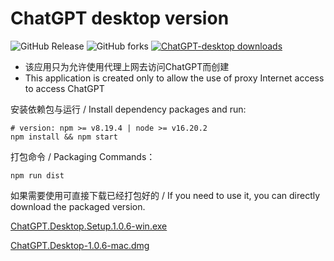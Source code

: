 # ChatGPT desktop version 

![GitHub Release](https://img.shields.io/github/v/release/kumshing-wilson-huang/chatgpt-desktop) 
![GitHub forks](https://img.shields.io/github/forks/kumshing-wilson-huang/chatgpt-desktop)
[![ChatGPT-desktop downloads](https://img.shields.io/github/downloads/kumshing-wilson-huang/chatgpt-desktop/total.svg?style=flat-square)](https://github.com/kumshing-wilson-huang/chatgpt-desktop/releases)


- 该应用只为允许使用代理上网去访问ChatGPT而创建
- This application is created only to allow the use of proxy Internet access to access ChatGPT

安装依赖包与运行 / Install dependency packages and run:

    # version: npm >= v8.19.4 | node >= v16.20.2
    npm install && npm start

打包命令 / Packaging Commands：

    npm run dist

如果需要使用可直接下载已经打包好的 / If you need to use it, you can directly download the packaged version.

[ChatGPT.Desktop.Setup.1.0.6-win.exe](https://github.com/kumshing-wilson-huang/chatgpt-desktop/releases/download/v1.0.6-win/ChatGPT.Desktop.Setup.1.0.6.exe)

[ChatGPT.Desktop-1.0.6-mac.dmg](https://github.com/kumshing-wilson-huang/chatgpt-desktop/releases/download/v1.0.6/ChatGPT.Desktop-1.0.6.dmg)
